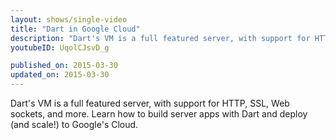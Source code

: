 ```yaml
---
layout: shows/single-video
title: "Dart in Google Cloud"
description: "Dart's VM is a full featured server, with support for HTTP, SSL, Web sockets, and more. Learn how to build server apps with Dart and deploy (and scale!) to Google's Cloud."
youtubeID: UqolCJsvD_g

published_on: 2015-03-30
updated_on: 2015-03-30
---
```


Dart's VM is a full featured server, with support for HTTP, SSL, Web sockets, and more. Learn how to build server apps with Dart and deploy (and scale!) to Google's Cloud.
